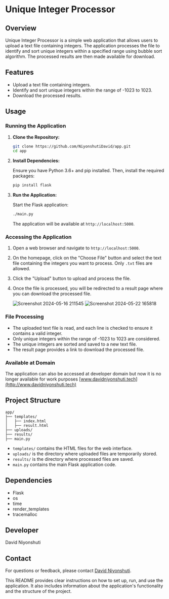 # Unique Integer Processor

## Overview

Unique Integer Processor is a simple web application that allows users to upload a text file containing integers. The application processes the file to identify and sort unique integers within a specified range using bubble sort algorithm. The processed results are then made available for download.

## Features

- Upload a text file containing integers.
- Identify and sort unique integers within the range of -1023 to 1023.
- Download the processed results.

## Usage

### Running the Application

1. **Clone the Repository:**

   ```bash
   git clone https://github.com/NiyonshutiDavid/app.git
   cd app
   ```

2. **Install Dependencies:**

   Ensure you have Python 3.6+ and pip installed. Then, install the required packages:

   ```bash
   pip install flask
   ```

3. **Run the Application:**

   Start the Flask application:

   ```bash
   ./main.py
   ```

   The application will be available at `http://localhost:5000`.

### Accessing the Application

1. Open a web browser and navigate to `http://localhost:5000`.

2. On the homepage, click on the "Choose File" button and select the text file containing the integers you want to process. Only `.txt` files are allowed.

3. Click the "Upload" button to upload and process the file.

4. Once the file is processed, you will be redirected to a result page where you can download the processed file.

   ![Screenshot 2024-05-16 211545](https://github.com/NiyonshutiDavid/app/assets/144002340/3692a0df-9d2c-44df-8c1c-a858b4cee3ae)
   ![Screenshot 2024-05-22 165818](https://github.com/NiyonshutiDavid/app/assets/144002340/e10e2c2f-a9b7-4b61-9f66-ac4bd988cf5e)




### File Processing

- The uploaded text file is read, and each line is checked to ensure it contains a valid integer.
- Only unique integers within the range of -1023 to 1023 are considered.
- The unique integers are sorted and saved to a new text file.
- The result page provides a link to download the processed file.

### Available at Domain

The application can also be accessed at developer domain but now it is no longer available for work purposes [www.davidniyonshuti.tech](http://www.davidniyonshuti.tech)

## Project Structure

```
app/
├── templates/
│   ├── index.html
│   ├── result.html
├── uploads/
├── results/
├── main.py
```

- `templates/` contains the HTML files for the web interface.
- `uploads/` is the directory where uploaded files are temporarily stored.
- `results/` is the directory where processed files are saved.
- `main.py` contains the main Flask application code.

## Dependencies

- Flask
- os
- time
- render_templates
- tracemalloc

## Developer

David Niyonshuti


## Contact

For questions or feedback, please contact [David Niyonshuti](mailto:d.niyonshut@alustudent.com).

This README provides clear instructions on how to set up, run, and use the application. It also includes information about the application's functionality and the structure of the project.

